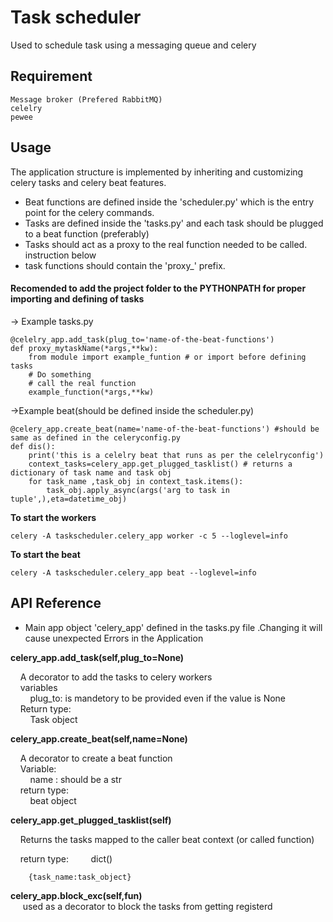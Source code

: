 # Task scheduler

Used to schedule task using a messaging queue and celery

## Requirement

```
Message broker (Prefered RabbitMQ)
celelry
pewee

```
## Usage 
The application structure is implemented by inheriting and customizing celery tasks and celery beat features.
* Beat functions are defined inside the 'scheduler.py' which is the entry point for the celery commands.
* Tasks are defined inside the 'tasks.py' and each task should be plugged to a beat function (preferably)
* Tasks should act as a proxy to the real function needed to be called. instruction below 
* task functions should contain the 'proxy_' prefix.

#### Recomended to add the project folder to the PYTHONPATH for proper importing and defining of tasks

-> Example
tasks.py
```
@celelry_app.add_task(plug_to='name-of-the-beat-functions')
def proxy_mytaskName(*args,**kw):
    from module import example_funtion # or import before defining tasks
    # Do something 
    # call the real function
    example_function(*args,**kw)
```
->Example beat(should be defined inside the scheduler.py)
```
@celery_app.create_beat(name='name-of-the-beat-functions') #should be same as defined in the celeryconfig.py
def dis():
    print('this is a celelry beat that runs as per the celelryconfig')
    context_tasks=celery_app.get_plugged_tasklist() # returns a dictionary of task name and task obj
    for task_name ,task_obj in context_task.items():
        task_obj.apply_async(args('arg to task in tuple',),eta=datetime_obj)
```
**To start the workers**
```
celery -A taskscheduler.celery_app worker -c 5 --loglevel=info
```
**To start the beat**
```
celery -A taskscheduler.celery_app beat --loglevel=info
```

## API Reference

* Main app object 'celery_app'  defined in the tasks.py file .Changing it will cause unexpected Errors in the Application

**celery_app.add_task(self,plug_to=None)**<br />

&nbsp;&nbsp;&nbsp;&nbsp;A decorator to add the tasks to celery workers  
&nbsp;&nbsp;&nbsp;&nbsp;variables  
&nbsp;&nbsp;&nbsp;&nbsp;&nbsp;&nbsp;&nbsp;&nbsp;plug_to: is mandetory to be provided even if the value is None  
&nbsp;&nbsp;&nbsp;&nbsp;Return type:  
&nbsp;&nbsp;&nbsp;&nbsp;&nbsp;&nbsp;&nbsp;&nbsp;Task object  

**celery_app.create_beat(self,name=None)**  

&nbsp;&nbsp;&nbsp;&nbsp;A decorator to create a beat function  
&nbsp;&nbsp;&nbsp;&nbsp;Variable:  
&nbsp;&nbsp;&nbsp;&nbsp;&nbsp;&nbsp;&nbsp;&nbsp;name : should be a str  
&nbsp;&nbsp;&nbsp;&nbsp;return type:  
&nbsp;&nbsp;&nbsp;&nbsp;&nbsp;&nbsp;&nbsp;&nbsp;beat object  


**celery_app.get_plugged_tasklist(self)**

&nbsp;&nbsp;&nbsp;&nbsp;Returns the tasks mapped to the caller beat context (or called function)

&nbsp;&nbsp;&nbsp;&nbsp;return type:
&nbsp;&nbsp;&nbsp;&nbsp;&nbsp;&nbsp;&nbsp;&nbsp;dict()
```
    {task_name:task_object}

```
**celery_app.block_exc(self,fun)**  
&nbsp;&nbsp;&nbsp;&nbsp; used as a decorator to block the tasks from getting registerd  
